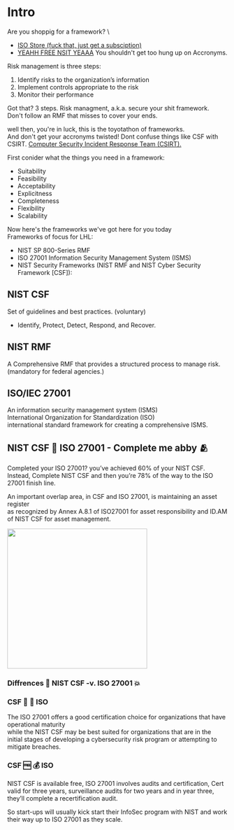 


# Intro 
Are you shoppig for a framework? \

- [ISO Store (fuck that, just get a subsciption)](https://www.iso.org/store.html)
- [YEAHH FREE NSIT YEAAA](https://www.nist.gov/)
You shouldn't get too hung up on Accronyms.

Risk management is three steps:
1.   Identify risks to the organization’s information 
2.   Implement controls appropriate to the risk
3.   Monitor their performance 

Got that? 3 steps. Risk managment, a.k.a. secure your shit framework. \
Don't follow an RMF that misses to cover your ends.

well then, you're in luck, this is the toyotathon of frameworks. \
And don't get your accronyms twisted! Dont confuse things like CSF with CSIRT. [Computer Security Incident Response Team (CSIRT).](https://secureglobal.de/the-csirt-methodology)

First conider what the things you need in a framework:
- Suitability
- Feasibility
- Acceptability
- Explicitness
- Completeness
- Flexibility
- Scalability

Now here's the frameworks we've got here for you today \
Frameworks of focus for LHL:
- NIST SP 800-Series RMF
- ISO 27001 Information Security Management System (ISMS)
- NIST Security Frameworks (NIST RMF and NIST Cyber Security Framework [CSF]):

## NIST CSF 
Set of guidelines and best practices. (voluntary)
-  Identify, Protect, Detect, Respond, and Recover.

## NIST RMF
A Comprehensive RMF that provides a structured process to manage risk. (mandatory for federal agencies.)
## ISO/IEC 27001
An information security management system (ISMS) \
International Organization for Standardization (ISO) \
international standard framework for creating a comprehensive ISMS.


## NIST CSF :couple_with_heart: ISO 27001 - Complete me abby :people_hugging:
Completed your ISO 27001? you’ve achieved 60% of your NIST CSF. \
Instead, Complete NIST CSF and then you’re 78% of the way to the ISO 27001 finish line.

An important overlap area, in CSF and ISO 27001, is maintaining an asset register \
as recognized by Annex A.8.1 of ISO27001 for asset responsibility and ID.AM of NIST CSF for asset management.

<img src="https://media.licdn.com/dms/image/C5612AQFl1Lf19RtX4g/article-inline_image-shrink_1000_1488/0/1636829218313?e=2147483647&v=beta&t=-OvkvKo9IYS-xkZCp5MHh2zF9Gbd-GHsD8BvxEDu4ro" style="width: 320px;">

### Diffrences :boxing_glove: NIST CSF -v. ISO 27001 :boom:
### CSF :baby: :older_man: ISO
The ISO 27001 offers a good certification choice for organizations that have operational maturity \
while the NIST CSF may be best suited for organizations that are in the initial stages of developing a cybersecurity risk program or attempting to mitigate breaches.

### CSF :free: :moneybag: ISO
NIST CSF is available free, ISO 27001 involves audits and certification, Cert valid for three years, surveillance audits for two years and in year three, they’ll complete a recertification audit. 

So start-ups will usually kick start their InfoSec program with NIST and work their way up to ISO 27001 as they scale.












